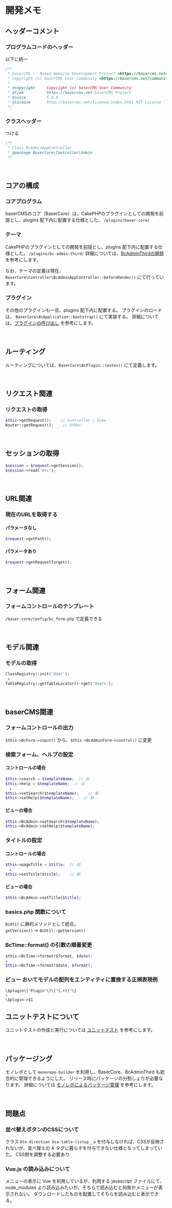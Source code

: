 # 開発メモ

## ヘッダーコメント

### プログラムコードのヘッダー
以下に統一
```php
/**
 * baserCMS :  Based Website Development Project <https://basercms.net>
 * Copyright (c) baserCMS User Community <https://basercms.net/community/>
 *
 * @copyright     Copyright (c) baserCMS User Community
 * @link          https://basercms.net baserCMS Project
 * @since         5.0.0
 * @license       http://basercms.net/license/index.html MIT License
 */
```

### クラスヘッダー
つける
```php
/**
 * Class BcAdminAppController
 * @package BaserCore\Controller\Admin
 */
```

　

## コアの構成

### コアプログラム
baserCMSのコア（BaserCore）は、CakePHPのプラグインとしての開発を前提とし、plugins 配下内に配置する仕様とした。 `/plugins/baser-core/`

### テーマ
CakePHPのプラグインとしての開発を前提とし、plugins 配下内に配置する仕様とした。 `/plugins/bc-admin-third/`
詳細については、[BcAdminThirdの開発](https://github.com/baserproject/ucmitz/blob/dev/plugins/bc-admin-third/README.md) を参考にします。

なお、テーマの定義は現在、`BaserCore\Controller\BcAdminAppController::beforeRender()` にて行っています。
### プラグイン
その他のプラグインも一旦、plugins 配下内に配置する。
プラグインのロードは、 `BaserCore\BcApplication::bootstrap()` にて実装する。
詳細については、[プラグインの呼び出し](https://github.com/baserproject/ucmitz/blob/dev/docs/call-plugin.md) を参考にします。

　

## ルーティング
ルーティングについては、`BaserCore\BcPlugin::routes()` にて定義します。

　

## リクエスト関連

### リクエストの取得
```php
$this->getRequest();    // Controller / View
Router::getRequest();    // Other
```
　

## セッションの取得
```php
$session = $request->getSession();
$session->read('etc');
```

　

## URL関連

### 現在のURLを取得する

#### パラメータなし
```php
$request->getPath();
```
#### パラメータあり
```php
$request->getRequestTarget();
```

　

## フォーム関連

### フォームコントロールのテンプレート
`/baser-core/config/bc_form.php` で定義できる

　

## モデル関連

### モデルの取得

```php
ClassRegistry::init('User');
 ↓
TableRegistry::getTableLocator()->get('Users');
```

　

## baserCMS関連

### フォームコントロールの出力
`$this->BcForm->input()` から、`$this->BcAdminForm->control()` に変更

### 検索フォーム、ヘルプの設定

#### コントロールの場合

```php
$this->search = $templateName;  // 旧
$this->help = $templateName;  // 旧
　↓
$this->setSearch($templateName);    // 新
$this->setHelp($templateName);    // 新
```

#### ビューの場合

```php
$this->BcAdmin->setSearch($templateName);
$this->BcAdmin->setHelp($templateName);
```

### タイトルの設定

#### コントロールの場合

```php
$this->pageTitle = $title;  // 旧
　↓
$this->setTitle($title);    // 新
```

#### ビューの場合

```php
$this->BcAdmin->setTitle($title);
```

### basics.php 関数について

`BcUtil` に静的メソッドとして統合。  
`getVersion()` → `BcUtil::getVersion()`
　
### BcTime::format() の引数の順番変更

```php
$this->BcTime->format($format, $date);
↓
$this->BcTime->format($date, $format);
```

### ビュー おいてモデルの配列をエンティティに置換する正規表現例

```
\$plugin\['Plugin'\]\['(.+?)'\]
↓
\$plugin->$1
```

## ユニットテストについて
ユニットテストの作成と実行については [ユニットテスト](https://github.com/baserproject/ucmitz/blob/dev/docs/unittest.md) を参考にします。

　

## パッケージング
モノレポとして `monorepo-builder` を利用し、BaserCore、BcAdminThird も統合的に管理できるようにした。
リリース時にパッケージの分割しょりが必要なります。
詳細については [モノレポによるパッケージ管理](https://github.com/baserproject/ucmitz/blob/dev/docs/monorepo.md) を参考にします。

　

## 問題点

### 並べ替えボタンのCSSについて

クラス `btn-direction bca-table-listup__a` を付与しなければ、CSSが反映されないが、並べ替えの A タグに暮らすを付与できない仕様となってしまっていた。
CSS側を調整する必要あり

### Vue.js の読み込みについて

メニューの表示に Vue を利用しているが、利用する javascript ファイルにて、node_modules より読み込みたいが、そちらで読み込むと何故かメニューが表示されない。
ダウンロードしたものを配置してそちらを読み込むと表示できる。

